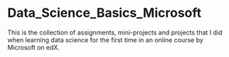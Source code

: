 # Data_Science_Basics_Microsoft
This is the collection of assignments, mini-projects and projects that I did when learning data science for the first time in an online course by Microsoft on edX.
